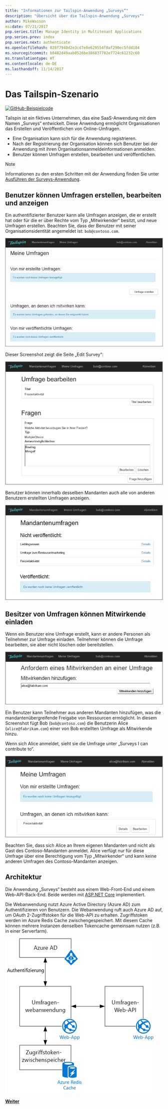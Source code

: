 ```yaml
---
title: "Informationen zur Tailspin-Anwendung „Surveys“"
description: "Übersicht über die Tailspin-Anwendung „Surveys“"
author: MikeWasson
ms:date: 07/21/2017
pnp.series.title: Manage Identity in Multitenant Applications
pnp.series.prev: index
pnp.series.next: authenticate
ms.openlocfilehash: 028f7940d2e3cd7e8e629554f8af290ec5fdd184
ms.sourcegitcommit: b0482d49aab0526be386837702e7724c61232c60
ms.translationtype: HT
ms.contentlocale: de-DE
ms.lasthandoff: 11/14/2017
---
```

# <a name="the-tailspin-scenario"></a>Das Tailspin-Szenario

[![GitHub](../_images/github.png)-Beispielcode][sample application]

Tailspin ist ein fiktives Unternehmen, das eine SaaS-Anwendung mit dem Namen „Surveys“ entwickelt. Diese Anwendung ermöglicht Organisationen das Erstellen und Veröffentlichen von Online-Umfragen.

* Eine Organisation kann sich für die Anwendung registrieren.
* Nach der Registrierung der Organisation können sich Benutzer bei der Anwendung mit ihren Organisationsanmeldeinformationen anmelden.
* Benutzer können Umfragen erstellen, bearbeiten und veröffentlichen.

> [!NOTE]
> Informationen zu den ersten Schritten mit der Anwendung finden Sie unter [Ausführen der Surveys-Anwendung].
> 
> 

## <a name="users-can-create-edit-and-view-surveys"></a>Benutzer können Umfragen erstellen, bearbeiten und anzeigen
Ein authentifizierter Benutzer kann alle Umfragen anzeigen, die er erstellt hat oder für die er über Rechte vom Typ „Mitwirkender“ besitzt, und neue Umfragen erstellen. Beachten Sie, dass der Benutzer mit seiner Organisationsidentität angemeldet ist: `bob@contoso.com`.

![Surveys-App](./images/surveys-screenshot.png)

Dieser Screenshot zeigt die Seite „Edit Survey“:

![Umfrage bearbeiten](./images/edit-survey.png)

Benutzer können innerhalb desselben Mandanten auch alle von anderen Benutzern erstellten Umfragen anzeigen.

![Mandantenumfragen](./images/tenant-surveys.png)

## <a name="survey-owners-can-invite-contributors"></a>Besitzer von Umfragen können Mitwirkende einladen
Wenn ein Benutzer eine Umfrage erstellt, kann er andere Personen als Teilnehmer zur Umfrage einladen. Teilnehmer können die Umfrage bearbeiten, sie aber nicht löschen oder bereitstellen.  

![Teilnehmer hinzufügen](./images/add-contributor.png)

Ein Benutzer kann Teilnehmer aus anderen Mandanten hinzufügen, was die mandantenübergreifende Freigabe von Ressourcen ermöglicht. In diesem Screenshot fügt Bob (`bob@contoso.com`) die Benutzerin Alice (`alice@fabrikam.com`) einer von Bob erstellten Umfrage als Mitwirkende hinzu.

Wenn sich Alice anmeldet, sieht sie die Umfrage unter „Surveys I can contribute to“.

![Teilnehmer an Umfrage](./images/contributor.png)

Beachten Sie, dass sich Alice an Ihrem eigenen Mandanten und nicht als Gast des Contoso-Mandanten anmeldet. Alice verfügt nur für diese Umfrage über eine Berechtigung vom Typ „Mitwirkender“ und kann keine anderen Umfragen des Contoso-Mandanten anzeigen.

## <a name="architecture"></a>Architektur
Die Anwendung „Surveys“ besteht aus einem Web-Front-End und einem Web-API-Back-End. Beide werden mit [ASP.NET Core] implementiert.

Die Webanwendung nutzt Azure Active Directory (Azure AD) zum Authentifizieren von Benutzern. Die Webanwendung ruft auch Azure AD auf, um OAuth 2-Zugriffstoken für die Web-API zu erhalten. Zugriffstoken werden im Azure Redis Cache zwischengespeichert. Mit diesem Cache können mehrere Instanzen denselben Tokencache gemeinsam nutzen (z.B. in einer Serverfarm).

![Architektur](./images/architecture.png)

[**Weiter**][authentication]

<!-- Links -->

[authentication]: authenticate.md

[Ausführen der Surveys-Anwendung]: ./run-the-app.md
[ASP.NET Core]: /aspnet/core
[sample application]: https://github.com/mspnp/multitenant-saas-guidance
